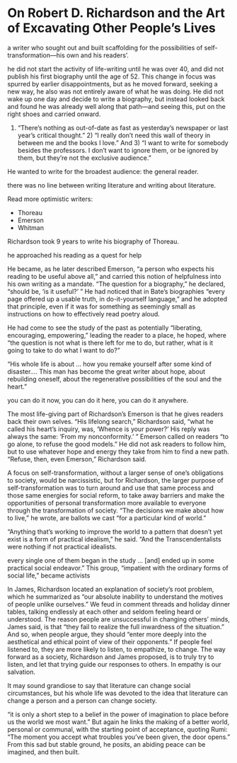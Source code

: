 # On Robert D. Richardson and the Art of Excavating Other People’s Lives

a writer who sought out and built scaffolding for the possibilities of self-transformation—his own and his readers’.

he did not start the activity of life-writing until he was over 40, and did not publish his first biography until the age of 52. This change in focus was spurred by earlier disappointments, but as he moved forward, seeking a new way, he also was not entirely aware of what he was doing. He did not wake up one day and decide to write a biography, but instead looked back and found he was already well along that path—and seeing this, put on the right shoes and carried onward.

1) “There’s nothing as out-of-date as fast as yesterday’s newspaper or last year’s critical thought.” 2) “I really don’t need this wall of theory in between me and the books I love.” And 3) “I want to write for somebody besides the professors. I don’t want to ignore them, or be ignored by them, but they’re not the exclusive audience.”

He wanted to write for the broadest audience: the general reader.

there was no line between writing literature and writing about literature.

Read more optimistic writers:

- Thoreau
- Emerson
- Whitman

Richardson took 9 years to write his biography of Thoreau.

he approached his reading as a quest for help

He became, as he later described Emerson, “a person who expects his reading to be useful above all,” and carried this notion of helpfulness into his own writing as a mandate. “The question for a biography,” he declared, “should be, ‘is it useful?’ ” He had noticed that in Bate’s biographies “every page offered up a usable truth, in do-it-yourself language,” and he adopted that principle, even if it was for something as seemingly small as instructions on how to effectively read poetry aloud.

He had come to see the study of the past as potentially “liberating, encouraging, empowering,” leading the reader to a place, he hoped, where “the question is not what is there left for me to do, but rather, what is it going to take to do what I want to do?”

“His whole life is about … how you remake yourself after some kind of disaster…. This man has become the great writer about hope, about rebuilding oneself, about the regenerative possibilities of the soul and the heart.”

you can do it now, you can do it here, you can do it anywhere.

The most life-giving part of Richardson’s Emerson is that he gives readers back their own selves. “His lifelong search,” Richardson said, “what he called his heart’s inquiry, was, ‘Whence is your power?’ His reply was always the same: ‘From my nonconformity.’ ” Emerson called on readers “to go alone, to refuse the good models.” He did not ask readers to follow him, but to use whatever hope and energy they take from him to find a new path. “Refuse, then, even Emerson,” Richardson said.

A focus on self-transformation, without a larger sense of one’s obligations to society, would be narcissistic, but for Richardson, the larger purpose of self-transformation was to turn around and use that same process and those same energies for social reform, to take away barriers and make the opportunities of personal transformation more available to everyone through the transformation of society. “The decisions we make about how to live,” he wrote, are ballots we cast “for a particular kind of world.”

“Anything that’s working to improve the world to a pattern that doesn’t yet exist is a form of practical idealism,” he said. “And the Transcendentalists were nothing if not practical idealists.

every single one of them began in the study … [and] ended up in some practical social endeavor.” This group, “impatient with the ordinary forms of social life,” became activists

In James, Richardson located an explanation of society’s root problem, which he summarized as “our absolute inability to understand the motives of people unlike ourselves.” We feud in comment threads and holiday dinner tables, talking endlessly at each other and seldom feeling heard or understood. The reason people are unsuccessful in changing others’ minds, James said, is that “they fail to realize the full inwardness of the situation.” And so, when people argue, they should “enter more deeply into the aesthetical and ethical point of view of their opponents.” If people feel listened to, they are more likely to listen, to empathize, to change. The way forward as a society, Richardson and James proposed, is to truly try to listen, and let that trying guide our responses to others. In empathy is our salvation.

It may sound grandiose to say that literature can change social circumstances, but his whole life was devoted to the idea that literature can change a person and a person can change society.

“it is only a short step to a belief in the power of imagination to place before us the world we most want.” But again he links the making of a better world, personal or communal, with the starting point of acceptance, quoting Rumi: “The moment you accept what troubles you’ve been given, the door opens.” From this sad but stable ground, he posits, an abiding peace can be imagined, and then built.

